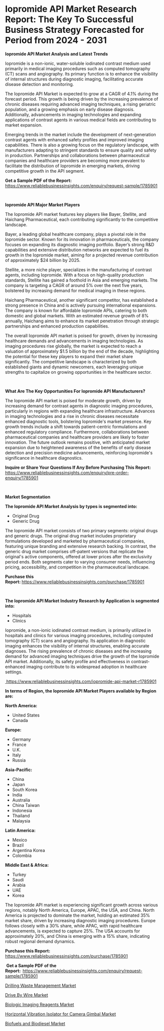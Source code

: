 <p><h1>Iopromide API Market Research Report: The Key To Successful Business Strategy Forecasted for Period from 2024 - 2031</h1></p><p><strong>Iopromide API Market Analysis and Latest Trends</strong></p>
<p><p>Iopromide is a non-ionic, water-soluble iodinated contrast medium used primarily in medical imaging procedures such as computed tomography (CT) scans and angiography. Its primary function is to enhance the visibility of internal structures during diagnostic imaging, facilitating accurate disease detection and monitoring.</p><p>The Iopromide API Market is expected to grow at a CAGR of 4.1% during the forecast period. This growth is being driven by the increasing prevalence of chronic diseases requiring advanced imaging techniques, a rising geriatric population, and a growing emphasis on early disease diagnosis. Additionally, advancements in imaging technologies and expanding applications of contrast agents in various medical fields are contributing to market expansion.</p><p>Emerging trends in the market include the development of next-generation contrast agents with enhanced safety profiles and improved imaging capabilities. There is also a growing focus on the regulatory landscape, with manufacturers adapting to stringent standards to ensure quality and safety in production. Partnerships and collaborations between pharmaceutical companies and healthcare providers are becoming more prevalent to facilitate the distribution of Iopromide in emerging markets, driving competitive growth in the API segment.</p></p>
<p><strong>Get a Sample PDF of the Report:&nbsp;</strong> <a href="https://www.reliablebusinessinsights.com/enquiry/request-sample/1785901?utm_campaign=97&utm_medium=2&utm_source=Github&utm_content=ia&utm_term=19122024&utm_id=iopromide-api">https://www.reliablebusinessinsights.com/enquiry/request-sample/1785901</a></p>
<p>&nbsp;</p>
<p><strong>Iopromide API Major Market Players</strong></p>
<p><p>The Iopromide API market features key players like Bayer, Stellite, and Haichang Pharmaceutical, each contributing significantly to the competitive landscape.</p><p>Bayer, a leading global healthcare company, plays a pivotal role in the Iopromide sector. Known for its innovation in pharmaceuticals, the company focuses on expanding its diagnostic imaging portfolio. Bayer’s strong R&D capabilities and extensive distribution networks are expected to fuel its growth in the Iopromide market, aiming for a projected revenue contribution of approximately $24 billion by 2025.</p><p>Stellite, a more niche player, specializes in the manufacturing of contrast agents, including Iopromide. With a focus on high-quality production standards, Stellite has gained a foothold in Asia and emerging markets. The company is targeting a CAGR of around 5% over the next five years, bolstered by increasing demand for medical imaging in these regions.</p><p>Haichang Pharmaceutical, another significant competitor, has established a strong presence in China and is actively pursuing international expansions. The company is known for affordable Iopromide APIs, catering to both domestic and global markets. With an estimated revenue growth of 8% annually, Haichang aims to enhance its market penetration through strategic partnerships and enhanced production capabilities.</p><p>The overall Iopromide API market is poised for growth, driven by increasing healthcare demands and advancements in imaging technologies. As imaging procedures rise globally, the market is expected to reach a valuation of approximately $1.5 billion by the end of the decade, highlighting the potential for these key players to expand their market share significantly. The competitive landscape is characterized by both established giants and dynamic newcomers, each leveraging unique strengths to capitalize on growing opportunities in the healthcare sector.</p></p>
<p>&nbsp;</p>
<p><strong>What Are The Key Opportunities For Iopromide API Manufacturers?</strong></p>
<p><p>The Iopromide API market is poised for moderate growth, driven by increasing demand for contrast agents in diagnostic imaging procedures, particularly in regions with expanding healthcare infrastructure. Advances in imaging technologies and a rise in chronic diseases necessitate enhanced diagnostic tools, bolstering Iopromide's market presence. Key growth trends include a shift towards patient-centric formulations and enhanced regulatory compliance. Furthermore, collaborations between pharmaceutical companies and healthcare providers are likely to foster innovation. The future outlook remains positive, with anticipated market expansion due to heightened awareness of the benefits of early disease detection and precision medicine advancements, reinforcing Iopromide's significance in healthcare diagnostics.</p></p>
<p><strong>Inquire or Share Your Questions If Any Before Purchasing This Report:</strong> <a href="https://www.reliablebusinessinsights.com/enquiry/pre-order-enquiry/1785901?utm_campaign=97&utm_medium=2&utm_source=Github&utm_content=ia&utm_term=19122024&utm_id=iopromide-api">https://www.reliablebusinessinsights.com/enquiry/pre-order-enquiry/1785901</a></p>
<p>&nbsp;</p>
<p><strong>Market Segmentation</strong></p>
<p><strong>The Iopromide API Market Analysis by types is segmented into:</strong></p>
<p><ul><li>Original Drug</li><li>Generic Drug</li></ul></p>
<p><p>The Iopromide API market consists of two primary segments: original drugs and generic drugs. The original drug market includes proprietary formulations developed and marketed by pharmaceutical companies, featuring unique branding and extensive research backing. In contrast, the generic drug market comprises off-patent versions that replicate the original's active components, offered at lower prices after the exclusivity period ends. Both segments cater to varying consumer needs, influencing pricing, accessibility, and competition in the pharmaceutical landscape.</p></p>
<p><strong>Purchase this Report:&nbsp;</strong><a href="https://www.reliablebusinessinsights.com/purchase/1785901?utm_campaign=97&utm_medium=2&utm_source=Github&utm_content=ia&utm_term=19122024&utm_id=iopromide-api">https://www.reliablebusinessinsights.com/purchase/1785901</a></p>
<p>&nbsp;</p>
<p><strong>The Iopromide API Market Industry Research by Application is segmented into:</strong></p>
<p><ul><li>Hospitals</li><li>Clinics</li></ul></p>
<p><p>Iopromide, a non-ionic iodinated contrast medium, is primarily utilized in hospitals and clinics for various imaging procedures, including computed tomography (CT) scans and angiography. Its application in diagnostic imaging enhances the visibility of internal structures, enabling accurate diagnoses. The rising prevalence of chronic diseases and the increasing demand for advanced imaging techniques drive the growth of the Iopromide API market. Additionally, its safety profile and effectiveness in contrast-enhanced imaging contribute to its widespread adoption in healthcare settings.</p></p>
<p><a href="https://www.reliablebusinessinsights.com/iopromide-api-market-r1785901?utm_campaign=97&utm_medium=2&utm_source=Github&utm_content=ia&utm_term=19122024&utm_id=iopromide-api">&nbsp;https://www.reliablebusinessinsights.com/iopromide-api-market-r1785901</a></p>
<p><strong>In terms of Region, the Iopromide API Market Players available by Region are:</strong></p>
<p>
    <p> <strong> North America: </strong>
        <ul>
            <li>United States</li>
            <li>Canada</li>
        </ul>
        </p> 
    <p> <strong> Europe: </strong>
        <ul>
            <li>Germany</li>
            <li>France</li>
            <li>U.K.</li>
            <li>Italy</li>
            <li>Russia</li>
        </ul>
        </p> 
    <p> <strong> Asia-Pacific: </strong>
        <ul>
            <li>China</li>
            <li>Japan</li>
            <li>South Korea</li>
            <li>India</li>
            <li>Australia</li>
            <li>China Taiwan</li>
            <li>Indonesia</li>
            <li>Thailand</li>
            <li>Malaysia</li>
        </ul>
        </p> 
    <p> <strong> Latin America: </strong>
        <ul>
            <li>Mexico</li>
            <li>Brazil</li>
            <li>Argentina Korea</li>
            <li>Colombia</li>
        </ul>
        </p> 
    <p> <strong> Middle East & Africa: </strong>
        <ul>
            <li>Turkey</li>
            <li>Saudi</li>
            <li>Arabia</li>
            <li>UAE</li>
            <li>Korea</li>
        </ul>
    </p>
    </p>
<p><p>The Iopromide API market is experiencing significant growth across various regions, notably North America, Europe, APAC, the USA, and China. North America is projected to dominate the market, holding an estimated 35% market share, driven by increasing diagnostic imaging procedures. Europe follows closely with a 30% share, while APAC, with rapid healthcare advancements, is expected to capture 25%. The USA accounts for approximately 20%, and China is emerging with a 15% share, indicating robust regional demand dynamics.</p></p>
<p><strong>Purchase this Report: </strong><a href="https://www.reliablebusinessinsights.com/purchase/1785901?utm_campaign=97&utm_medium=2&utm_source=Github&utm_content=ia&utm_term=19122024&utm_id=iopromide-api">https://www.reliablebusinessinsights.com/purchase/1785901</a></p>
<p>&nbsp;<strong>Get a Sample PDF of the Report:&nbsp;&nbsp;</strong><a href="https://www.reliablebusinessinsights.com/enquiry/request-sample/1785901?utm_campaign=97&utm_medium=2&utm_source=Github&utm_content=ia&utm_term=19122024&utm_id=iopromide-api">https://www.reliablebusinessinsights.com/enquiry/request-sample/1785901</a></p>
<p><strong></strong></p>
<p><p><a href="https://www.linkedin.com/pulse/drilling-waste-management-market-share-analysis-growth-trends-9jxfe?utm_campaign=97&utm_medium=2&utm_source=Github&utm_content=ia&utm_term=19122024&utm_id=iopromide-api">Drilling Waste Management Market</a></p><p><a href="https://www.linkedin.com/pulse/in-depth-evaluation-drive-wire-market-amacro-overview-forecastedcagr-1pvze?utm_campaign=97&utm_medium=2&utm_source=Github&utm_content=ia&utm_term=19122024&utm_id=iopromide-api">Drive By Wire Market</a></p><p><a href="https://www.linkedin.com/pulse/pioneering-growth-analyzing-global-biologic-imaging-reagents-market-2yjpe?utm_campaign=97&utm_medium=2&utm_source=Github&utm_content=ia&utm_term=19122024&utm_id=iopromide-api">Biologic Imaging Reagents Market</a></p><p><a href="https://github.com/stephaniwo144/Market-Research-Report-List-1/blob/main/horizontal-vibration-isolator-for-camera-gimbal-market.md?utm_campaign=97&utm_medium=2&utm_source=Github&utm_content=ia&utm_term=19122024&utm_id=iopromide-api">Horizontal Vibration Isolator for Camera Gimbal Market</a></p><p><a href="https://www.linkedin.com/pulse/analyzing-biofuels-biodiesel-market-dynamics-growth-drivers-ymjke?utm_campaign=97&utm_medium=2&utm_source=Github&utm_content=ia&utm_term=19122024&utm_id=iopromide-api">Biofuels and Biodiesel Market</a></p></p>